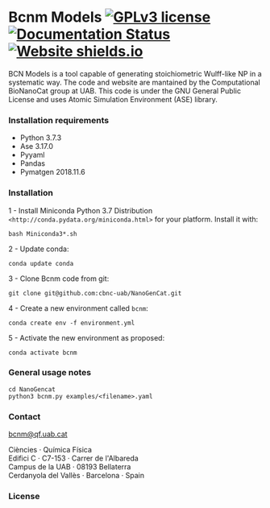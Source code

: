 # Bcnm Models [![GPLv3 license](https://img.shields.io/badge/License-GPLv3-blue.svg)](https://github.com/dagonzalezfo/NanoGenCat/blob/master/LICENSE) [![Documentation Status](https://readthedocs.org/projects/bcnm/badge/?version=latest)](https://bcnm.readthedocs.io/en/latest/?badge=latest) [![Website shields.io](https://img.shields.io/website-up-down-green-red/http/shields.io.svg)](https://bcnm.qf.uab.cat)

BCN Models is a tool capable of generating stoichiometric Wulff-like NP in a systematic way. The code and website are mantained by the Computational BioNanoCat group at UAB. This code is under the GNU General Public License and uses Atomic Simulation Environment (ASE) library. 

### Installation requirements

* Python 3.7.3
* Ase 3.17.0
* Pyyaml
* Pandas
* Pymatgen 2018.11.6

### Installation

1 - Install Miniconda Python 3.7 Distribution `<http://conda.pydata.org/miniconda.html>` for your platform. Install it with:

    bash Miniconda3*.sh
        
2 - Update conda:

    conda update conda

3 - Clone Bcnm code from git:

    git clone git@github.com:cbnc-uab/NanoGenCat.git

4 - Create a new environment called ``bcnm``:

    conda create env -f environment.yml 

5 - Activate the new environment as proposed:

    conda activate bcnm



### General usage notes

    cd NanoGencat
    python3 bcnm.py examples/<filename>.yaml
    

### Contact

bcnm@qf.uab.cat
  
Ciències · Química Física  
Edifici C · C7-153 · Carrer de l'Albareda  
Campus de la UAB · 08193 Bellaterra  
Cerdanyola del Vallès · Barcelona · Spain

### License 

